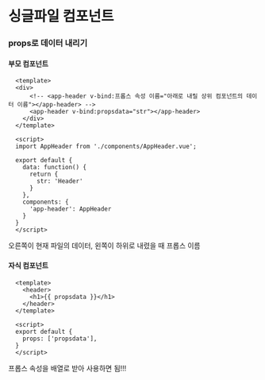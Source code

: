 # 싱글파일 컴포넌트

### props로 데이터 내리기

#### 부모 컴포넌트

      <template>
      <div>
          <!-- <app-header v-bind:프롭스 속성 이름="아래로 내릴 상위 컴포넌트의 데이터 이름"></app-header> -->
          <app-header v-bind:propsdata="str"></app-header>
        </div>
      </template>

      <script>
      import AppHeader from './components/AppHeader.vue';

      export default {
        data: function() {
          return {
            str: 'Header'
          }
        },
        components: {
          'app-header': AppHeader
        }
      }
      </script>

 오른쪽이 현재 파일의 데이터, 왼쪽이 하위로 내렸을 때 프롭스 이름
 
 #### 자식 컴포넌트
 
      <template>
        <header>
          <h1>{{ propsdata }}</h1>
        </header>
      </template>

      <script>
      export default {
        props: ['propsdata'],
      }
      </script>

프롭스 속성을 배열로 받아 사용하면 됨!!!
      


